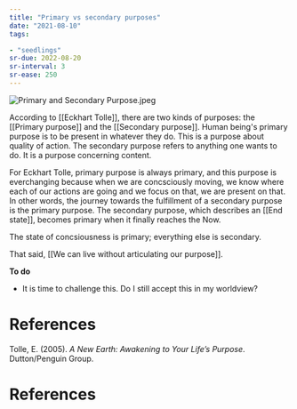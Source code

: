 ```yaml
---
title: "Primary vs secondary purposes"
date: "2021-08-10"
tags:

- "seedlings"
sr-due: 2022-08-20
sr-interval: 3
sr-ease: 250
---
```


![Primary and Secondary Purpose.jpeg](https://res.craft.do/user/full/63534923-d6b9-bddc-93d1-c854ccf112a8/doc/D127DE8F-29B8-4846-B2C7-66CEEFA572BF/454AB039-57F0-47F4-9F18-9EAC32D1AF55_2/Primary%20and%20Secondary%20Purpose.jpeg)

According to [[Eckhart Tolle]], there are two kinds of purposes: the [[Primary purpose]] and the [[Secondary purpose]]. Human being's primary purpose is to be present in whatever they do. This is a purpose about quality of action. The secondary purpose refers to anything one wants to do. It is a purpose concerning content.

For Eckhart Tolle, primary purpose is always primary, and this purpose is everchanging because when we are concsciously moving, we know where each of our actions are going and we focus on that, we are present on that. In other words, the journey towards the fulfillment of a secondary purpose is the primary purpose. The secondary purpose, which describes an [[End state]], becomes primary when it finally reaches the Now.

The state of concsiousness is primary; everything else is secondary.

That said, [[We can live without articulating our purpose]].

**To do**

- It is time to challenge this. Do I still accept this in my worldview?

# References

Tolle, E. (2005). *A New Earth: Awakening to Your Life’s Purpose*. Dutton/Penguin Group.

# References
